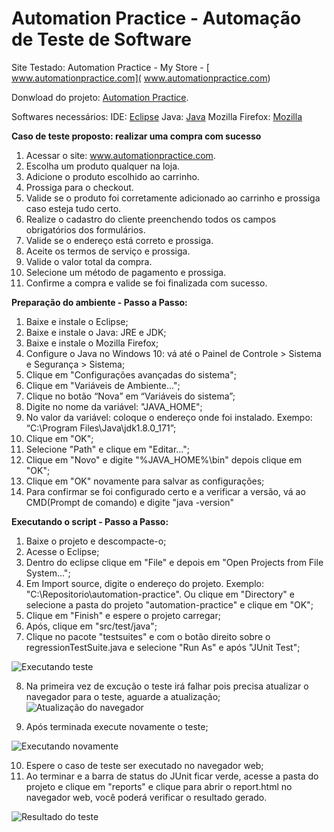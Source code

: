 ﻿
# [](https://github.com/ValchanOficial/automation-practice)Automation Practice - Automação de Teste de Software
Site Testado: Automation Practice - My Store - [ www.automationpractice.com]( www.automationpractice.com)

Donwload do projeto: [Automation Practice](https://github.com/ValchanOficial/automation-practice/archive/master.zip).

Softwares necessários:
IDE: [Eclipse](http://www.eclipse.org/)
Java: [Java](http://www.oracle.com/technetwork/pt/java/index.html)
Mozilla Firefox: [Mozilla](https://www.mozilla.org/pt-BR/firefox/new/)

**Caso de teste proposto: realizar uma compra com sucesso**
1. Acessar o site: www.automationpractice.com.
2. Escolha um produto qualquer na loja.
3. Adicione o produto escolhido ao carrinho.
4. Prossiga para o checkout.
5. Valide se o produto foi corretamente adicionado ao carrinho e prossiga caso esteja tudo certo.
6. Realize o cadastro do cliente preenchendo todos os campos obrigatórios dos formulários.
7. Valide se o endereço está correto e prossiga.
8. Aceite os termos de serviço e prossiga.
9. Valide o valor total da compra.
10. Selecione um método de pagamento e prossiga.
11. Confirme a compra e valide se foi finalizada com sucesso.

**Preparação do ambiente - Passo a Passo:**
 1. Baixe e instale o Eclipse;
 2. Baixe e instale o Java: JRE e JDK;
 3. Baixe e instale o Mozilla Firefox;
 4. Configure o Java no Windows 10: vá até o Painel de Controle > Sistema e Segurança > Sistema;
 5. Clique em "Configurações avançadas do sistema";
 6. Clique em "Variáveis de Ambiente...";
 7. Clique no botão “Nova” em “Variáveis do sistema”;
 8. Digite no nome da variável: "JAVA_HOME";
 9. No valor da variável: coloque o endereço onde foi instalado. Exempo: “C:\Program Files\Java\jdk1.8.0_171”;
 10. Clique em "OK";
 11. Selecione "Path" e clique em "Editar...";
 12. Clique em "Novo" e digite "%JAVA_HOME%\bin" depois clique em "OK";
 13. Clique em "OK" novamente para salvar as configurações;
 14. Para confirmar se foi configurado certo e a verificar a versão, vá ao CMD(Prompt de comando) e digite "java -version"

**Executando o script - Passo a Passo:**
 1. Baixe o projeto e descompacte-o;
 2. Acesse o Eclipse;
 3. Dentro do eclipse clique em "File" e depois em "Open Projects from File System...";
 4. Em Import source, digite o endereço do projeto. Exemplo: "C:\Repositorio\automation-practice". Ou clique em "Directory" e selecione a pasta do projeto "automation-practice" e clique em "OK";
 5. Clique em "Finish" e espere o projeto carregar;
 6. Após, clique em "src/test/java";
 7. Clique no pacote "testsuites" e com o botão direito sobre o regressionTestSuite.java e selecione "Run As" e após "JUnit Test";

![Executando teste](https://lh3.googleusercontent.com/yrIjt81CMYy978DjhhDNYBFmhLFoY699wR3t4BExNh9sIbZged-XV7p7kdZdZxPnjDUoXmtBsJ9Q)

 8. Na primeira vez de excução o teste irá falhar pois precisa atualizar o navegador para o teste, aguarde a atualização;
![Atualização do navegador](https://lh3.googleusercontent.com/Ob-Wv73MPjizb5-uXPDYhD0ZyiHwxQ0JKUS3azs3yu8VqZmoJymEiq3LSuaCSYeUGL2pHcMFXAPl)

 9. Após terminada execute novamente o teste;
 
 ![Executando novamente](https://lh3.googleusercontent.com/lpZDbraJT_uoHQfhgRoulf842k_hliu06W05qll_g1bhsrB1mAHaTYGJuicXmZhVuUS_Vd6tfmdn)

 10. Espere o caso de teste ser executado no navegador web;
 11. Ao terminar e a barra de status do JUnit ficar verde, acesse a pasta do projeto e clique em "reports" e clique para abrir o report.html no navegador web, você poderá verificar o resultado gerado.
 
![Resultado do teste](https://lh3.googleusercontent.com/Yg1SZQrYlxNZygz0al000pLGV7S3MJQ5dtnMH6ZEkmm9wPvyJvKlLXqsIVfZOKGfX3fdfYLo5UvJ)
